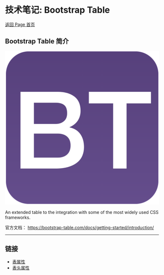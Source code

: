 # 技术笔记: Bootstrap Table

[返回 Page 首页](/index.md)

## Bootstrap Table 简介

![pic-bootstrap table](./pics/bootstrap%20table.png)

An extended table to the integration with some of the most widely used CSS frameworks.

官方文档：
https://bootstrap-table.com/docs/getting-started/introduction/

---

## 链接

- [表属性](./app/bt_table_option.md)
- [表头属性](./app/bt_column_option.md)
